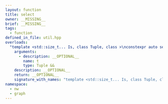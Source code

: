 ```yaml
---
layout: function
title: select
owner: __MISSING__
brief: __MISSING__
tags:
  - function
defined_in_file: util.hpp
overloads:
  "template <std::size_t... Is, class Tuple, class >\nconstexpr auto select(Tuple &&) -> std::tuple<std::tuple_element_t<Is, std::decay_t<Tuple>>...>":
    arguments:
      - description: __OPTIONAL__
        name: t
        type: Tuple &&
    description: __OPTIONAL__
    return: __OPTIONAL__
    signature_with_names: "template <std::size_t... Is, class Tuple, class >\nconstexpr auto select(Tuple && t) -> std::tuple<std::tuple_element_t<Is, std::decay_t<Tuple>>...>"
namespace:
  - nw
  - graph
---
```

